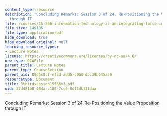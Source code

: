 ```yaml
---
content_type: resource
description: 'Concluding Remarks: Session 3 of 24. Re-Positioning the Value Proposition
  through IT'
file: /courses/15-566-information-technology-as-an-integrating-force-in-manufacturing-spring-2003/37d481b8484ac1027cc60df1db311daa_3thirdsession15566v3.pdf
file_size: 149185
file_type: application/pdf
hide_download: true
hide_download_original: null
learning_resource_types:
- Lecture Notes
license: https://creativecommons.org/licenses/by-nc-sa/4.0/
ocw_type: OCWFile
parent_title: Lecture Notes
parent_type: CourseSection
parent_uid: 89d5c8cf-ef2d-add5-c050-dbc39b645a50
resourcetype: Document
title: 3thirdsession15566v3.pdf
uid: 37d481b8-484a-c102-7cc6-0df1db311daa
---
```

Concluding Remarks: Session 3 of 24. Re-Positioning the Value Proposition through IT
